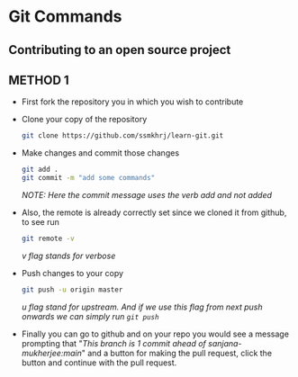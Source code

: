 # Git Commands

## Contributing to an open source project

## METHOD 1

- First fork the repository you in which you wish to contribute

- Clone your copy of the repository
  ```bash
  git clone https://github.com/ssmkhrj/learn-git.git
  ```
- Make changes and commit those changes
  ```bash
  git add .
  git commit -m "add some commands"
  ```
  _NOTE: Here the commit message uses the verb add and not added_
- Also, the remote is already correctly set since we cloned it from github, to see run

  ```bash
  git remote -v
  ```

  _v flag stands for verbose_

- Push changes to your copy

  ```bash
  git push -u origin master
  ```

  _u flag stand for upstream. And if we use this flag from next push onwards we can simply run `git push`_

- Finally you can go to github and on your repo you would see a message prompting that "_This branch is 1 commit ahead of sanjana-mukherjee:main_" and a button for making the pull request, click the button and continue with the pull request.
